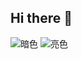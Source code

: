 ## Hi there 👋

<!--
**IAMLEIzZ/IAMLEIzZ** is a ✨ _special_ ✨ repository because its `README.md` (this file) appears on your GitHub profile.

Here are some ideas to get you started:

- 🔭 I’m currently working on ...
- 🌱 I’m currently learning ...
- 👯 I’m looking to collaborate on ...
- 🤔 I’m looking for help with ...
- 💬 Ask me about ...
- 📫 How to reach me: ...
- 😄 Pronouns: ...
- ⚡ Fun fact: ...
-->
![暗色](https://raw.githubusercontent.com/IAMLEIzZ/sky-take-out-go/output/github-contribution-grid-snake-dark.svg)
![亮色](https://raw.githubusercontent.com/IAMLEIzZ/sky-take-out-go/output/github-contribution-grid-snake.svg)
